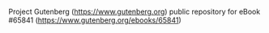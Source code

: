 Project Gutenberg (https://www.gutenberg.org) public repository for
eBook #65841 (https://www.gutenberg.org/ebooks/65841)
